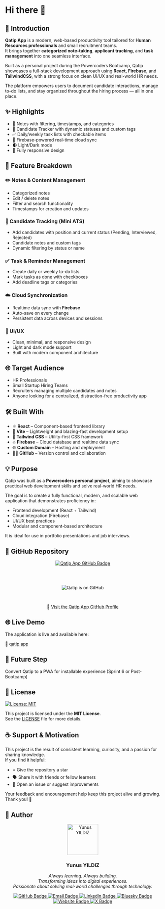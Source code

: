# Hi there 👋

## 📘 Introduction

**Qatip App** is a modern, web-based productivity tool tailored for **Human Resources professionals** and small recruitment teams.  
It brings together **categorized note-taking**, **applicant tracking**, and **task management** into one seamless interface.

Built as a personal project during the Powercoders Bootcamp, Qatip showcases a full-stack development approach using **React**, **Firebase**, and **TailwindCSS**, with a strong focus on clean UI/UX and real-world HR needs.

The platform empowers users to document candidate interactions, manage to-do lists, and stay organized throughout the hiring process — all in one place.

## ✨ Highlights

- 📝 Notes with filtering, timestamps, and categories  
- 👤 Candidate Tracker with dynamic statuses and custom tags  
- ✅ Daily/weekly task lists with checkable items  
- 🔁 Firebase-powered real-time cloud sync  
- 🌒 Light/Dark mode  
- 📱 Fully responsive design  

## 🚀 Feature Breakdown

### ✏️ Notes & Content Management

- Categorized notes  
- Edit / delete notes  
- Filter and search functionality  
- Timestamps for creation and updates

### 👤 Candidate Tracking (Mini ATS)

- Add candidates with position and current status (Pending, Interviewed, Rejected)  
- Candidate notes and custom tags  
- Dynamic filtering by status or name

### ✅ Task & Reminder Management

- Create daily or weekly to-do lists  
- Mark tasks as done with checkboxes  
- Add deadline tags or categories

### ☁️ Cloud Synchronization

- Realtime data sync with **Firebase**  
- Auto-save on every change  
- Persistent data across devices and sessions

### 🎨 UI/UX

- Clean, minimal, and responsive design  
- Light and dark mode support  
- Built with modern component architecture

## 🌐 Target Audience

- HR Professionals  
- Small Startup Hiring Teams  
- Recruiters managing multiple candidates and notes  
- Anyone looking for a centralized, distraction-free productivity app

## 🛠️ Built With

- ⚛️ **React** – Component-based frontend library  
- 🧪 **Vite** – Lightweight and blazing-fast development setup  
- 💨 **Tailwind CSS** – Utility-first CSS framework  
- 🔥 **Firebase** – Cloud database and realtime data sync  
- 🌐 **Custom Domain** – Hosting and deployment  
- 🧑‍💻 **GitHub** – Version control and collaboration

 ## 💡 Purpose

 Qatip was built as a **Powercoders personal project**, aiming to showcase practical web development skills and solve real-world HR needs.

 The goal is to create a fully functional, modern, and scalable web application that demonstrates proficiency in:

 - Frontend development (React + Tailwind)
 - Cloud integration (Firebase)
 - UI/UX best practices
 - Modular and component-based architecture

 It is ideal for use in portfolio presentations and job interviews.

## 📂 GitHub Repository

<div align="center">

<a href="https://github.com/Qatip-App/" target="_blank">
  <img src="https://img.shields.io/badge/Qatip%20App-on%20GitHub-181717?style=for-the-badge&logo=github" alt="Qatip App GitHub Badge" />
</a>

<br /><br />

![Qatip is on GitHub](./screenshots/qatip-github-page.png)

<br />

🔗 [Visit the Qatip App GitHub Profile](https://github.com/Qatip-App/qatip-app)

</div>

## 🌐 Live Demo

The application is live and available here:

🔗 [qatip.app](https://qatip.app)

 ## 🔧 Future Step

 Convert Qatip to a PWA for installable experience (Sprint 6 or Post-Bootcamp)

 ## 📖 License

 [![License: MIT](https://img.shields.io/badge/License-MIT-blue.svg)](https://opensource.org/licenses/MIT)

 This project is licensed under the **MIT License**.  
 See the [LICENSE](./LICENSE) file for more details.


 ## ☕ Support & Motivation

 This project is the result of consistent learning, curiosity, and a passion for sharing knowledge.  
 If you find it helpful:

 - ⭐ Give the repository a star
 - 🗣 Share it with friends or fellow learners
 - 💬 Open an issue or suggest improvements

 Your feedback and encouragement help keep this project alive and growing. Thank you! 🙏


 ## 👤 Author

 <p align="center">
   <img src="[(https://github.com/yunusyildiz-ch/avatar)](https://github.com/yunusyildiz-ch/)" width="100" height="100" alt="Yunus YILDIZ" />
 </p>

 <h3 align="center">Yunus YILDIZ</h3>

 <p align="center">
     <i>Always learning. Always building.<br/>
     Transforming ideas into digital experiences.<br/>
     Passionate about solving real-world challenges through technology.</i>
 </p>

 <p align="center">
   <a href="https://github.com/yunusyildiz-ch">
     <img src="https://img.shields.io/badge/GitHub-100000?style=flat&logo=github&logoColor=white" alt="GitHub Badge"/>
   </a>
   <a href="mailto:yunusyildiz@swissmail.com">
     <img src="https://img.shields.io/badge/Email-D14836?style=flat&logo=gmail&logoColor=white" alt="Email Badge"/>
   </a>
   <a href="https://www.linkedin.com/in/yunusyildiz-ch">
     <img src="https://img.shields.io/badge/LinkedIn-0A66C2?style=flat&logo=linkedin&logoColor=white" alt="LinkedIn Badge"/>
   </a>
   <a href="https://bsky.app/profile/yunusyildiz.ch">
     <img src="https://img.shields.io/badge/Bluesky-0085FF?style=flat&logo=bluesky&logoColor=white" alt="Bluesky Badge"/>
   </a>
   <a href="https://yunusyildiz.ch">
     <img src="https://img.shields.io/badge/Website-000000?style=flat&logo=google-chrome&logoColor=white" alt="Website Badge"/>
   </a>
   <a href="https://x.com/yunusyildiz_ch">
     <img src="https://img.shields.io/badge/X%20|%20Follow-1DA1F2?style=flat&logo=twitter&logoColor=white" alt="X Badge"/>
   </a>
 </p>

